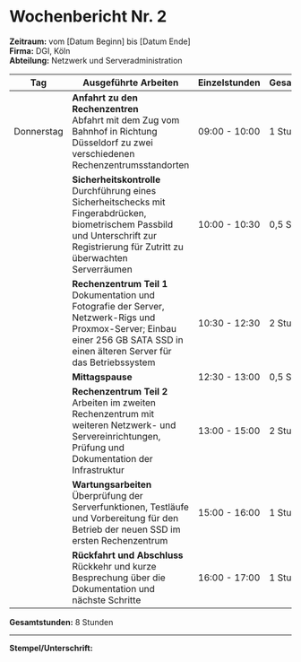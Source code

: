 # Wochenbericht Nr. 2
**Zeitraum:** vom [Datum Beginn] bis [Datum Ende]  
**Firma:** DGI, Köln  
**Abteilung:** Netzwerk und Serveradministration

| Tag       | Ausgeführte Arbeiten | Einzelstunden     | Gesamtstunden |
|-----------|-----------------------|-------------------|---------------|
| Donnerstag | **Anfahrt zu den Rechenzentren**  <br> Abfahrt mit dem Zug vom Bahnhof in Richtung Düsseldorf zu zwei verschiedenen Rechenzentrumsstandorten | 09:00 - 10:00 | 1 Stunde |
|           | **Sicherheitskontrolle**  <br> Durchführung eines Sicherheitschecks mit Fingerabdrücken, biometrischem Passbild und Unterschrift zur Registrierung für Zutritt zu überwachten Serverräumen | 10:00 - 10:30 | 0,5 Stunden |
|           | **Rechenzentrum Teil 1**  <br> Dokumentation und Fotografie der Server, Netzwerk-Rigs und Proxmox-Server; Einbau einer 256 GB SATA SSD in einen älteren Server für das Betriebssystem | 10:30 - 12:30 | 2 Stunden |
|           | **Mittagspause** | 12:30 - 13:00 | 0,5 Stunden |
|           | **Rechenzentrum Teil 2**  <br> Arbeiten im zweiten Rechenzentrum mit weiteren Netzwerk- und Servereinrichtungen, Prüfung und Dokumentation der Infrastruktur | 13:00 - 15:00 | 2 Stunden |
|           | **Wartungsarbeiten**  <br> Überprüfung der Serverfunktionen, Testläufe und Vorbereitung für den Betrieb der neuen SSD im ersten Rechenzentrum | 15:00 - 16:00 | 1 Stunde |
|           | **Rückfahrt und Abschluss**  <br> Rückkehr und kurze Besprechung über die Dokumentation und nächste Schritte | 16:00 - 17:00 | 1 Stunde |

**Gesamtstunden:** 8 Stunden

---

**Stempel/Unterschrift:**  
